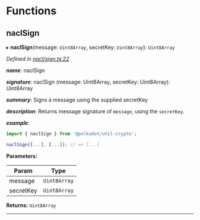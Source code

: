 

# Functions

<a id="naclsign"></a>

##  naclSign

▸ **naclSign**(message: *`Uint8Array`*, secretKey: *`Uint8Array`*): `Uint8Array`

*Defined in [nacl/sign.ts:22](https://github.com/polkadot-js/common/blob/0cb6e6c/packages/util-crypto/src/nacl/sign.ts#L22)*

*__name__*: naclSign

*__signature__*: naclSign (message: Uint8Array, secretKey: Uint8Array): Uint8Array

*__summary__*: Signs a message using the supplied secretKey

*__description__*: Returns message signature of `message`, using the `secretKey`.

*__example__*:   

```javascript
import { naclSign } from '@polkadot/util-crypto';

naclSign([...], [...]); // => [...]
```

**Parameters:**

| Param | Type |
| ------ | ------ |
| message | `Uint8Array` |
| secretKey | `Uint8Array` |

**Returns:** `Uint8Array`

___

